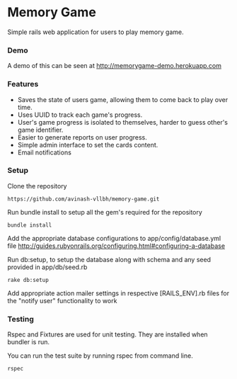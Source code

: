 # Memory Game

Simple rails web application for users to play memory game.

### Demo

A demo of this can be seen at
http://memorygame-demo.herokuapp.com


### Features

* Saves the state of users game, allowing them to come back to play over time.
* Uses UUID to track each game's progress.
* User's game progress is isolated to themselves, harder to guess other's game identifier.
* Easier to generate reports on user progress.
* Simple admin interface to set the cards content.
* Email notifications

### Setup

Clone the repository
```
https://github.com/avinash-vllbh/memory-game.git
```
Run bundle install to setup all the gem's required for the repository
```
bundle install
```

Add the appropriate database configurations to app/config/database.yml file
http://guides.rubyonrails.org/configuring.html#configuring-a-database

Run db:setup, to setup the database along with schema and any seed provided in app/db/seed.rb
```
rake db:setup
```

Add appropriate action mailer settings in respective [RAILS_ENV].rb files for the "notify user" functionality to work

### Testing

Rspec and Fixtures are used for unit testing. They are installed when bundler is run.

You can run the test suite by running rspec from command line.
```
rspec
```